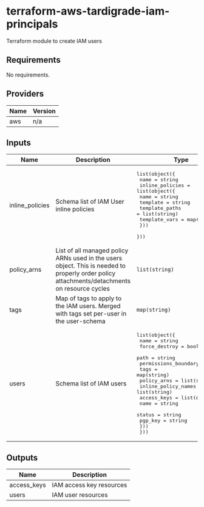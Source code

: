# terraform-aws-tardigrade-iam-principals

Terraform module to create IAM users


<!-- BEGIN TFDOCS -->
## Requirements

No requirements.

## Providers

| Name | Version |
|------|---------|
| aws | n/a |

## Inputs

| Name | Description | Type | Default | Required |
|------|-------------|------|---------|:--------:|
| inline\_policies | Schema list of IAM User inline policies | <pre>list(object({<br>    name = string<br>    inline_policies = list(object({<br>      name           = string<br>      template       = string<br>      template_paths = list(string)<br>      template_vars  = map(string)<br>    }))<br>  }))</pre> | `[]` | no |
| policy\_arns | List of all managed policy ARNs used in the users object. This is needed to properly order policy attachments/detachments on resource cycles | `list(string)` | `[]` | no |
| tags | Map of tags to apply to the IAM users. Merged with tags set per-user in the user-schema | `map(string)` | `{}` | no |
| users | Schema list of IAM users | <pre>list(object({<br>    name                 = string<br>    force_destroy        = bool<br>    path                 = string<br>    permissions_boundary = string<br>    tags                 = map(string)<br>    policy_arns          = list(string)<br>    inline_policy_names  = list(string)<br>    access_keys = list(object({<br>      name    = string<br>      status  = string<br>      pgp_key = string<br>    }))<br>  }))</pre> | `[]` | no |

## Outputs

| Name | Description |
|------|-------------|
| access\_keys | IAM access key resources |
| users | IAM user resources |

<!-- END TFDOCS -->
